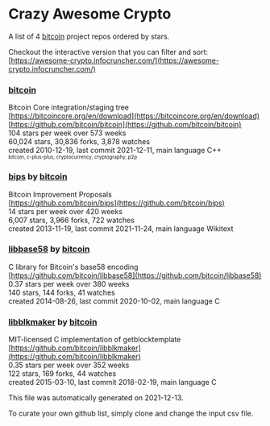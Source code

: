 # Crazy Awesome Crypto
A list of 4 [bitcoin](https://github.com/bitcoin) project repos ordered by stars.  

Checkout the interactive version that you can filter and sort: 
[https://awesome-crypto.infocruncher.com/](https://awesome-crypto.infocruncher.com/)  


### [bitcoin](https://github.com/bitcoin/bitcoin)  
Bitcoin Core integration/staging tree  
[https://bitcoincore.org/en/download](https://bitcoincore.org/en/download)  
[https://github.com/bitcoin/bitcoin](https://github.com/bitcoin/bitcoin)  
104 stars per week over 573 weeks  
60,024 stars, 30,836 forks, 3,878 watches  
created 2010-12-19, last commit 2021-12-11, main language C++  
<sub><sup>bitcoin, c-plus-plus, cryptocurrency, cryptography, p2p</sup></sub>


### [bips](https://github.com/bitcoin/bips) by [bitcoin](https://github.com/bitcoin)  
Bitcoin Improvement Proposals  
[https://github.com/bitcoin/bips](https://github.com/bitcoin/bips)  
14 stars per week over 420 weeks  
6,007 stars, 3,966 forks, 722 watches  
created 2013-11-19, last commit 2021-11-24, main language Wikitext  


### [libbase58](https://github.com/bitcoin/libbase58) by [bitcoin](https://github.com/bitcoin)  
C library for Bitcoin's base58 encoding  
[https://github.com/bitcoin/libbase58](https://github.com/bitcoin/libbase58)  
0.37 stars per week over 380 weeks  
140 stars, 144 forks, 41 watches  
created 2014-08-26, last commit 2020-10-02, main language C  


### [libblkmaker](https://github.com/bitcoin/libblkmaker) by [bitcoin](https://github.com/bitcoin)  
MIT-licensed C implementation of getblocktemplate  
[https://github.com/bitcoin/libblkmaker](https://github.com/bitcoin/libblkmaker)  
0.35 stars per week over 352 weeks  
122 stars, 169 forks, 44 watches  
created 2015-03-10, last commit 2018-02-19, main language C  


This file was automatically generated on 2021-12-13.  

To curate your own github list, simply clone and change the input csv file.  
